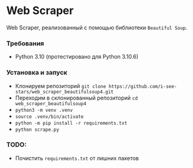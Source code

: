 # Web Scraper

Web Scraper, реализованный с помощью библиотеки `Beautiful Soup`.

### Требования

- Python 3.10 (протестировано для Python 3.10.6)

### Установка и запуск

- Клонируем репозиторий `git clone https://github.com/i-see-stars/web_scraper_beautifulsoup4.git`
- Переходим в склонированный репозиторий `cd web_scraper_beautifulsoup4`
- `python3 -m venv .venv`
- `source .venv/bin/activate`
- `python -m pip install -r requirements.txt`
- `python scrape.py`

### TODO:

- Почистить `requirements.txt` от лишних пакетов